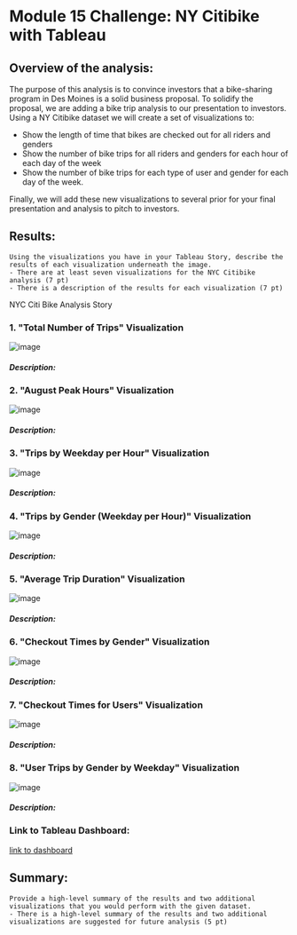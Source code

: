 # Module 15 Challenge: NY Citibike with Tableau

## Overview of the analysis: 
The purpose of this analysis is to convince investors that a bike-sharing program in Des Moines is a solid business proposal. To solidify the proposal, we are adding a bike trip analysis to our presentation to investors.  Using a NY Citibike dataset we will create a set of visualizations to:
- Show the length of time that bikes are checked out for all riders and genders
- Show the number of bike trips for all riders and genders for each hour of each day of the week
- Show the number of bike trips for each type of user and gender for each day of the week.

Finally, we will add these new visualizations to several prior for your final presentation and analysis to pitch to investors.
    
    
## Results: 
    Using the visualizations you have in your Tableau Story, describe the results of each visualization underneath the image.
    - There are at least seven visualizations for the NYC Citibike analysis (7 pt)
    - There is a description of the results for each visualization (7 pt)

NYC Citi Bike Analysis Story
 
### 1. "Total Number of Trips" Visualization
![image](https://user-images.githubusercontent.com/114360511/217727161-c4d97685-337e-440e-be89-a4b53e03fdcf.png)
##### Description:  

### 2. "August Peak Hours" Visualization
![image](https://user-images.githubusercontent.com/114360511/217727973-74317c16-7cda-4797-a573-117a7759d3eb.png)
##### Description:  

### 3. "Trips by Weekday per Hour" Visualization
![image](https://user-images.githubusercontent.com/114360511/217728022-e67ae8eb-255a-4148-9b70-6fc07af90c93.png)
##### Description:  

### 4. "Trips by Gender (Weekday per Hour)" Visualization
![image](https://user-images.githubusercontent.com/114360511/217728061-7fae56e8-9019-4f8a-89aa-6141a7d8a076.png)
##### Description:  

### 5. "Average Trip Duration" Visualization
![image](https://user-images.githubusercontent.com/114360511/217728098-cda2e8c7-9a92-4c03-a105-45eaf36d14df.png)
##### Description:  

### 6. "Checkout Times by Gender" Visualization
![image](https://user-images.githubusercontent.com/114360511/217728146-4d988235-167e-4aba-9e43-3b5a4c70ec0e.png)
##### Description:  

### 7. "Checkout Times for Users" Visualization
![image](https://user-images.githubusercontent.com/114360511/217728207-2794b992-020d-4349-b3e7-fea8fc914ffe.png)
##### Description:  

### 8. "User Trips by Gender by Weekday" Visualization
![image](https://user-images.githubusercontent.com/114360511/217728245-ad25c261-f246-4502-a9e7-40aba8809955.png)
##### Description:



### Link to Tableau Dashboard:
[link to dashboard](https://public.tableau.com/views/Module15ChallengeNYCCitiBike/NYCCitiBikeAnalysisStory?:language=en-US&:display_count=n&:origin=viz_share_link)


## Summary: 
    Provide a high-level summary of the results and two additional visualizations that you would perform with the given dataset.
    - There is a high-level summary of the results and two additional visualizations are suggested for future analysis (5 pt)

    
